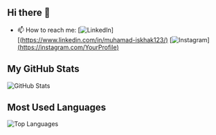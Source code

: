 ## Hi there 👋

<!--
**iskhakmuhamad/iskhakmuhamad** is a ✨ _special_ ✨ repository because its `README.md` (this file) appears on your GitHub profile.

Here are some ideas to get you started:

- 🔭 I’m currently working on application associate developer as fullstack enggineer
- 😄 Pronouns: indonesian and english
-->


- 📫 How to reach me:
[![LinkedIn](https://img.shields.io/badge/LinkedIn-0077B5?logo=linkedin&logoColor=white)][[(https://www.linkedin.com/in/muhamad-iskhak123/)](https://www.linkedin.com/in/muhamad-iskhak123/)
[![Instagram](https://img.shields.io/badge/Instagram-E4405F?logo=instagram&logoColor=white)][(https://instagram.com/YourProfile)](https://www.instagram.com/iskhak.muhamad_/)

## My GitHub Stats

![GitHub Stats](https://github-readme-stats.vercel.app/api?username=iskhakmuhamad&show_icons=true&theme=dark)

## Most Used Languages

![Top Languages](https://github-readme-stats.vercel.app/api/top-langs/?username=iskhakmuhamad&layout=compact&theme=dark)
